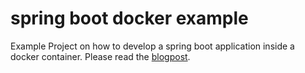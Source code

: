 # spring boot docker example #
Example Project on how to develop a spring boot application inside a docker container. Please read the [blogpost](http://localhost:4000/spring/2015/01/15/developing-spring-boot-in-a-docker-container/).
